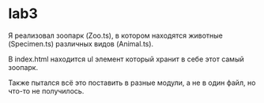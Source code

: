 # lab3

Я реализовал зоопарк (Zoo.ts), в котором находятся животные (Specimen.ts) различных видов (Animal.ts).

В index.html находится ul элемент который хранит в себе этот самый зоопарк.

Также пытался всё это поставить в разные модули, а не в один файл, но что-то не получилось.
